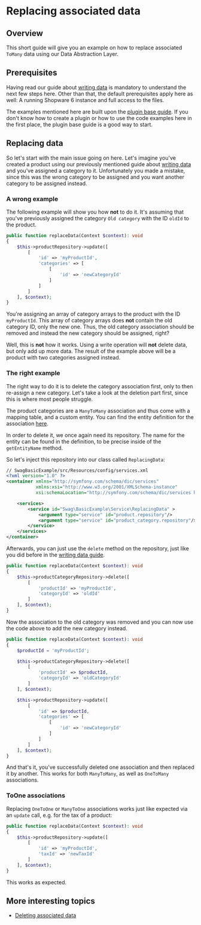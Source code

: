 # Replacing associated data

## Overview

This short guide will give you an example on how to replace associated `ToMany` data using our Data Abstraction Layer.

## Prerequisites

Having read our guide about [writing data](writing-data.md) is mandatory to understand the next few steps here. Other than that, the default prerequisites apply here as well: A running Shopware 6 instance and full access to the files.

The examples mentioned here are built upon the [plugin base guide](https://app.gitbook.com/@shopware/s/shopware/guides/plugins/plugins/plugin-base-guide). If you don't know how to create a plugin or how to use the code examples here in the first place, the plugin base guide is a good way to start.

## Replacing data

So let's start with the main issue going on here. Let's imagine you've created a product using our previously mentioned guide about [writing data](writing-data.md) and you've assigned a category to it. Unfortunately you made a mistake, since this was the wrong category to be assigned and you want another category to be assigned instead.

### A wrong example

The following example will show you how **not** to do it. It's assuming that you've previously assigned the category `Old category` with the ID `oldId` to the product.

```php
public function replaceData(Context $context): void
{
    $this->productRepository->update([
        [
            'id' => 'myProductId',
            'categories' => [
                [
                    'id' => 'newCategoryId'
                ]
            ]
        ]
    ], $context);
}
```

You're assigning an array of category arrays to the product with the ID `myProductId`. This array of category arrays does **not** contain the old category ID, only the new one. Thus, the old category association should be removed and instead the new category should be assigned, right?

Well, this is **not** how it works. Using a write operation will **not** delete data, but only add up more data. The result of the example above will be a product with two categories assigned instead.

### The right example

The right way to do it is to delete the category association first, only to then re-assign a new category. Let's take a look at the deletion part first, since this is where most people struggle.

The product categories are a `ManyToMany` association and thus come with a mapping table, and a custom entity. You can find the entity definition for the association [here](https://github.com/shopware/platform/blob/master/src/Core/Content/Product/Aggregate/ProductCategory/ProductCategoryDefinition.php).

In order to delete it, we once again need its repository. The name for the entity can be found in the definition, to be precise inside of the `getEntityName` method.

So let's inject this repository into our class called `ReplacingData`:

```xml
// SwagBasicExample/src/Resources/config/services.xml
<?xml version="1.0" ?>
<container xmlns="http://symfony.com/schema/dic/services"
           xmlns:xsi="http://www.w3.org/2001/XMLSchema-instance"
           xsi:schemaLocation="http://symfony.com/schema/dic/services http://symfony.com/schema/dic/services/services-1.0.xsd">

    <services>
        <service id="Swag\BasicExample\Service\ReplacingData" >
            <argument type="service" id="product.repository"/>
            <argument type="service" id="product_category.repository"/>
        </service>
    </services>
</container>
```

Afterwards, you can just use the `delete` method on the repository, just like you did before in the [writing data guide](writing-data.md).

```php
public function replaceData(Context $context): void
{
    $this->productCategoryRepository->delete([
        [
            'productId' => 'myProductId',
            'categoryId' => 'oldId'
        ]
    ], $context);
}
```

Now the association to the old category was removed and you can now use the code above to add the new category instead.

```php
public function replaceData(Context $context): void
{
    $productId = 'myProductId';

    $this->productCategoryRepository->delete([
        [
            'productId' => $productId,
            'categoryId' => 'oldCategoryId'
        ]
    ], $context);

    $this->productRepository->update([
        [
            'id' => $productId,
            'categories' => [
                [
                    'id' => 'newCategoryId'
                ]
            ]
        ]
    ], $context);
}
```

And that's it, you've successfully deleted one association and then replaced it by another. This works for both `ManyToMany`, as well as `OneToMany` associations.

### ToOne associations

Replacing `OneToOne` or `ManyToOne` associations works just like expected via an `update` call, e.g. for the tax of a product:

```php
public function replaceData(Context $context): void
{
    $this->productRepository->update([
        [
            'id' => 'myProductId',
            'taxId' => 'newTaxId'
        ]
    ], $context);
}
```

This works as expected.

## More interesting topics

* [Deleting associated data](deleting-associated-data.md)
